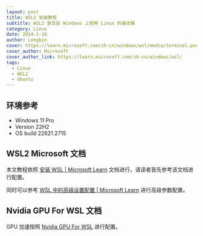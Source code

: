 ```yaml
---
layout: post
title: WSL2 安装教程
subtitle: WSL2 是目前 Windows 上使用 Linux 的最优解
category: Linux
date: 2024-1-16
author: Longbin
cover: https://learn.microsoft.com/zh-cn/windows/wsl/media/terminal.png
cover_author: Microsoft
cover_author_link: https://learn.microsoft.com/zh-cn/windows/wsl/
tags:
  - Linux
  - WSL2
  - Ubuntu
---
```

## 环境参考

- Windows 11 Pro
- Version 22H2
- OS build 22621.2715

## WSL2 Microsoft 文档

本文教程依照 [安装 WSL \| Microsoft Learn](https://learn.microsoft.com/zh-cn/windows/wsl/install) 文档进行，请读者首先参考该文档进行配置。

同时可以参考 [WSL 中的高级设置配置 \| Microsoft Learn](https://learn.microsoft.com/zh-cn/windows/wsl/wsl-config) 进行高级参数配置。

## Nvidia GPU For WSL 文档

GPU 加速按照 [Nvidia GPU For WSL](https://docs.nvidia.com/cuda/wsl-user-guide/index.html) 进行配置。
